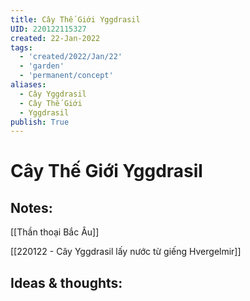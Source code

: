 ```yaml
---
title: Cây Thế Giới Yggdrasil
UID: 220122115327
created: 22-Jan-2022
tags:
  - 'created/2022/Jan/22'
  - 'garden'
  - 'permanent/concept'
aliases:
  - Cây Yggdrasil
  - Cây Thế Giới
  - Yggdrasil
publish: True
---
```

# Cây Thế Giới Yggdrasil

## Notes:
[[Thần thoại Bắc Âu]]

[[220122 - Cây Yggdrasil lấy nước từ giếng Hvergelmir]]

## Ideas & thoughts:


